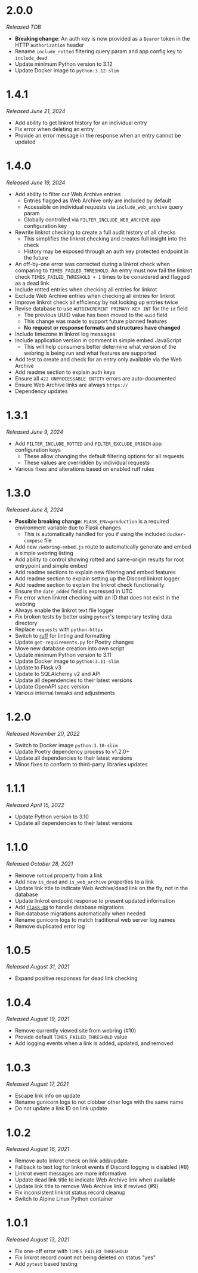 # 2.0.0

_Released TDB_

- **Breaking change**: An auth key is now provided as a `Bearer` token in the
  HTTP `Authorization` header
- Rename `include_rotted` filtering query param and app config key to `include_dead`
- Update minimum Python version to 3.12
- Update Docker image to `python:3.12-slim`

# 1.4.1

_Released June 21, 2024_

- Add ability to get linkrot history for an individual entry
- Fix error when deleting an entry
- Provide an error message in the response when an entry cannot be updated

# 1.4.0

_Released June 19, 2024_

- Add ability to filter out Web Archive entries
  - Entries flagged as Web Archive only are included by default
  - Accessible on individual requests via `include_web_archive` query param
  - Globally controlled via `FILTER_INCLUDE_WEB_ARCHIVE` app configuration key
- Rewrite linkrot checking to create a full audit history of all checks
  - This simplifies the linkrot checking and creates full insight into the check
  - History may be exposed through an auth key protected endpoint in the future
- An off-by-one error was corrected during a linkrot check when comparing to
  `TIMES_FAILED_THRESHOLD`. An entry must now fail the linkrot check `TIMES_FAILED_THRESHOLD + 1`
  times to be considered and flagged as a dead link
- Include rotted entries when checking all entries for linkrot
- Exclude Web Archive entries when checking all entries for linkrot
- Improve linkrot check all efficiency by not looking up entries twice
- Revise database to use `AUTOINCREMENT PRIMARY KEY INT` for the `id` field
  - The previous UUID value has been moved to the `uuid` field
  - This change was made to support future planned features
  - **No request or response formats and structures have changed**
- Include timezone in linkrot log messages
- Include application version in comment in simple embed JavaScript
  - This will help consumers better determine what version of the webring is being run
    and what features are supported
- Add test to create and check for an entry only available via the Web Archive
- Add readme section to explain auth keys
- Ensure all `422 UNPROCESSABLE ENTITY` errors are auto-documented
- Ensure Web Archive links are always `https://`
- Dependency updates

# 1.3.1

_Released June 9, 2024_

- Add `FILTER_INCLUDE_ROTTED` and `FILTER_EXCLUDE_ORIGIN` app configuration keys
  - These allow changing the default filtering options for all requests
  - These values are overridden by individual requests
- Various fixes and alterations based on enabled ruff rules

# 1.3.0

_Released June 8, 2024_

- **Possible breaking change**: `FLASK_ENV=production` is a required environment variable due to
Flask changes
  - This is automatically handled for you if using the included `docker-compose` file
- Add new `/webring-embed.js` route to automatically generate and embed a simple webring listing
- Add ability to control showing rotted and same-origin results for root entrypoint and simple embed
- Add readme sections to explain new filtering and embed features
- Add readme section to explain setting up the Discord linkrot logger
- Add readme section to explain the linkrot check functionality
- Ensure the `date_added` field is expressed in UTC
- Fix error when linkrot checking with an ID that does not exist in the webring
- Always enable the linkrot text file logger
- Fix broken tests by better using `pytest`'s temporary testing data directory
- Replace `requests` with `python-httpx`
- Switch to [ruff](https://docs.astral.sh/ruff/) for linting and formatting
- Update `get-requirements.py` for Poetry changes
- Move new database creation into own script
- Update minimum Python version to 3.11
- Update Docker image to `python:3.11-slim`
- Update to Flask v3
- Update to SQLAlchemy v2 and API
- Update all dependencies to their latest versions
- Update OpenAPI spec version
- Various internal tweaks and adjustments

# 1.2.0

_Released November 20, 2022_

- Switch to Docker image `python:3.10-slim`
- Update Poetry dependency process to v1.2.0+
- Update all dependencies to their latest versions
- Minor fixes to conform to third-party libraries updates


# 1.1.1

_Released  April 15, 2022_

- Update Python version to 3.10
- Update all dependencies to their latest versions

# 1.1.0

_Released October 28, 2021_

- Remove `rotted` property from a link
- Add new `is_dead` and `is_web_archive` properties to a link
- Update link title to indicate Web Archive/dead link on the fly, not in the database
- Update linkrot endpoint response to present updated information
- Add [`Flask-DB`](https://github.com/nickjj/flask-db) to handle database migrations
- Run database migrations automatically when needed
- Rename gunicorn logs to match traditional web server log names
- Remove duplicated error log

# 1.0.5

_Released August 31, 2021_

- Expand positive responses for dead link checking

# 1.0.4

_Released August 19, 2021_

- Remove currently viewed site from webring (#10)
- Provide default `TIMES_FAILED_THRESHOLD` value
- Add logging events when a link is added, updated, and removed

# 1.0.3

_Released August 17, 2021_

- Escape link info on update
- Rename gunicorn logs to not clobber other logs with the same name
- Do not update a link ID on link update

# 1.0.2

_Released August 16, 2021_

- Remove auto linkrot check on link add/update
- Fallback to text log for linkrot events if Discord logging is disabled (#8)
- Linkrot event messages are more informative
- Update dead link title to indicate Web Archive link when available
- Update link title to remove Web Archive link if revived (#9)
- Fix inconsistent linkrot status record cleanup
- Switch to Alpine Linux Python container

# 1.0.1

_Released August 13, 2021_

- Fix one-off error with `TIMES_FAILED_THRESHOLD`
- Fix linkrot record count not being deleted on status "yes"
- Add `pytest` based testing
